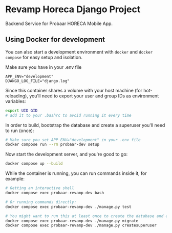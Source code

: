 # Revamp Horeca Django Project

Backend Service for Probaar HORECA Mobile App.

## Using Docker for development

You can also start a development environment with `docker` and `docker compose` for easy
setup and isolation.

Make sure you have in your .env file
```
APP_ENV="development"
DJANGO_LOG_FILE="django.log"
```

Since this container shares a volume with your host machine (for hot-reloading), you'll need to export your
user and group IDs as environment variables:

```bash
export UID GID
# add it to your .bashrc to avoid running it every time
```

In order to build, bootstrap the database and create a superuser you'll need to run (once):

```bash
# Make sure you set APP_ENV="development" in your .env file
docker compose run --rm probaar-dev setup
```

Now start the development server, and you're good to go:

```bash
docker compose up --build
```

While the container is running, you can run commands inside it, for example:

```bash
# Getting an interactive shell
docker compose exec probaar-revamp-dev bash

# Or running commands directly:
docker compose exec probaar-revamp-dev ./manage.py test

# You might want to run this at least once to create the database and a superuser:
docker compose exec probaar-revamp-dev ./manage.py migrate
docker compose exec probaar-revamp-dev ./manage.py createsuperuser
```
